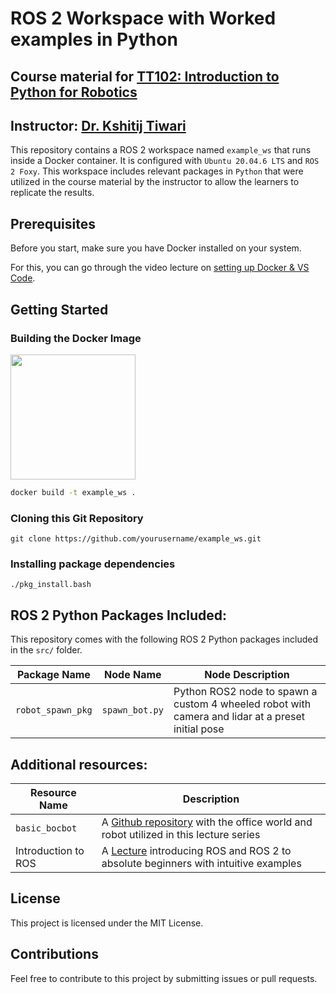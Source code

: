 # ROS 2 Workspace with Worked examples in Python
## Course material for [TT102: Introduction to Python for Robotics](https://www.youtube.com/playlist?list=PL1gZJiDypBN4ZYK7Z7EjGrAHSxRekjWwb)
## Instructor: [Dr. Kshitij Tiwari](www.kshitijtiwari.com)



This repository contains a ROS 2 workspace named `example_ws` that runs inside a Docker container. It is configured with `Ubuntu 20.04.6 LTS` and `ROS 2 Foxy`. This workspace includes relevant packages in `Python` that were utilized in the course material by the instructor to allow the learners to replicate the results.

## Prerequisites

Before you start, make sure you have Docker installed on your system.

For this, you can go through the video lecture on [setting up Docker & VS Code](https://youtu.be/YgSkzPHKqhg?si=kYteMMlGn7VWomqJ).

## Getting Started

### Building the Docker Image

<img src="https://upload.wikimedia.org/wikipedia/commons/2/21/ROS2_Foxy_Fitzroy_poster.png" width="200" height="200">

```bash
docker build -t example_ws .
```

### Cloning this Git Repository
```
git clone https://github.com/yourusername/example_ws.git
```

### Installing package dependencies
```
./pkg_install.bash
```

## ROS 2 Python Packages Included:
This repository comes with the following ROS 2 Python packages included in the `src/` folder.

| Package Name | Node Name | Node Description |
|--------------|-----------|-----------|
| `robot_spawn_pkg` | `spawn_bot.py` | Python ROS2 node to spawn a custom 4 wheeled robot with camera and lidar at a preset initial pose|

## Additional resources:
| Resource Name | Description |
|-----------|-----------|
| `basic_bocbot` | A [Github repository](https://github.com/bunchofcoders/basic_bocbot/tree/master) with the office world and robot utilized in this lecture series |
| Introduction to ROS | A [Lecture](https://youtu.be/98AcSbtm2tI?si=CcaCErnL9YAtFSol) introducing ROS and ROS 2 to absolute beginners with intuitive examples|

## License
This project is licensed under the MIT License.

## Contributions
Feel free to contribute to this project by submitting issues or pull requests.
